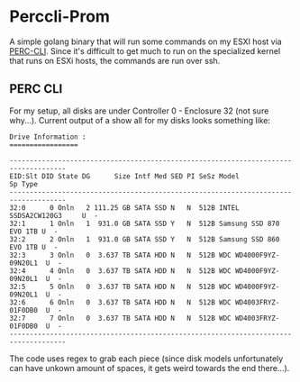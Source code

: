 # Perccli-Prom
A simple golang binary that will run some commands on my ESXI host via [PERC-CLI](https://www.dell.com/support/kbdoc/en-us/000177280/how-to-use-the-poweredge-raid-controller-perc-command-line-interface-cli-utility-to-manage-your-raid-controller). Since it's difficult to get much to run on the specialized kernel that runs on ESXi hosts, the commands are run over ssh.


## PERC CLI
For my setup, all disks are under Controller 0 - Enclosure 32 (not sure why...). Current output of a show all for my disks looks something like:
```
Drive Information :
=================

------------------------------------------------------------------------------------
EID:Slt DID State DG      Size Intf Med SED PI SeSz Model                   Sp Type
------------------------------------------------------------------------------------
32:0      0 Onln   2 111.25 GB SATA SSD N   N  512B INTEL SSDSA2CW120G3     U  -
32:1      1 Onln   1  931.0 GB SATA SSD Y   N  512B Samsung SSD 870 EVO 1TB U  -
32:2      2 Onln   1  931.0 GB SATA SSD Y   N  512B Samsung SSD 860 EVO 1TB U  -
32:3      3 Onln   0  3.637 TB SATA HDD N   N  512B WDC WD4000F9YZ-09N20L1  U  -
32:4      4 Onln   0  3.637 TB SATA HDD N   N  512B WDC WD4000F9YZ-09N20L1  U  -
32:5      5 Onln   0  3.637 TB SATA HDD N   N  512B WDC WD4000F9YZ-09N20L1  U  -
32:6      6 Onln   0  3.637 TB SATA HDD N   N  512B WDC WD4003FRYZ-01F0DB0  U  -
32:7      7 Onln   0  3.637 TB SATA HDD N   N  512B WDC WD4003FRYZ-01F0DB0  U  -
------------------------------------------------------------------------------------
```

The code uses regex to grab each piece (since disk models unfortunately can have unkown amount of spaces, it gets weird towards the end there...).